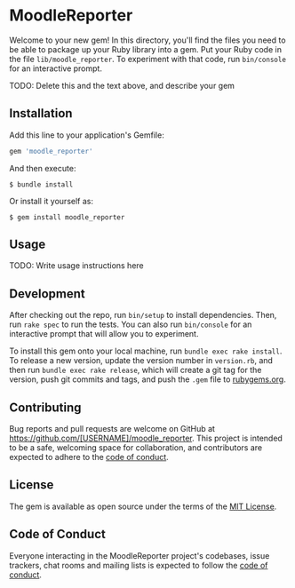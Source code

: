 # MoodleReporter

Welcome to your new gem! In this directory, you'll find the files you need to be able to package up your Ruby library into a gem. Put your Ruby code in the file `lib/moodle_reporter`. To experiment with that code, run `bin/console` for an interactive prompt.

TODO: Delete this and the text above, and describe your gem

## Installation

Add this line to your application's Gemfile:

```ruby
gem 'moodle_reporter'
```

And then execute:

    $ bundle install

Or install it yourself as:

    $ gem install moodle_reporter

## Usage

TODO: Write usage instructions here

## Development

After checking out the repo, run `bin/setup` to install dependencies. Then, run `rake spec` to run the tests. You can also run `bin/console` for an interactive prompt that will allow you to experiment.

To install this gem onto your local machine, run `bundle exec rake install`. To release a new version, update the version number in `version.rb`, and then run `bundle exec rake release`, which will create a git tag for the version, push git commits and tags, and push the `.gem` file to [rubygems.org](https://rubygems.org).

## Contributing

Bug reports and pull requests are welcome on GitHub at https://github.com/[USERNAME]/moodle_reporter. This project is intended to be a safe, welcoming space for collaboration, and contributors are expected to adhere to the [code of conduct](https://github.com/[USERNAME]/moodle_reporter/blob/master/CODE_OF_CONDUCT.md).


## License

The gem is available as open source under the terms of the [MIT License](https://opensource.org/licenses/MIT).

## Code of Conduct

Everyone interacting in the MoodleReporter project's codebases, issue trackers, chat rooms and mailing lists is expected to follow the [code of conduct](https://github.com/[USERNAME]/moodle_reporter/blob/master/CODE_OF_CONDUCT.md).
